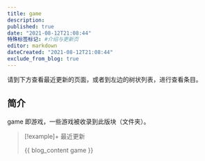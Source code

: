 ```yaml
---
title: game
description:
published: true
date: "2021-08-12T21:08:44"
特殊标签标记: #介绍与更新页
editor: markdown
dateCreated: "2021-08-12T21:08:44"
exclude_from_blog: true
---
```


请到下方查看最近更新的页面，或者到左边的树状列表，进行查看条目。

## 简介

game 即游戏，一些游戏被收录到此版块（文件夹）。

> [!example]+ 最近更新
>
> {{ blog_content game }}
